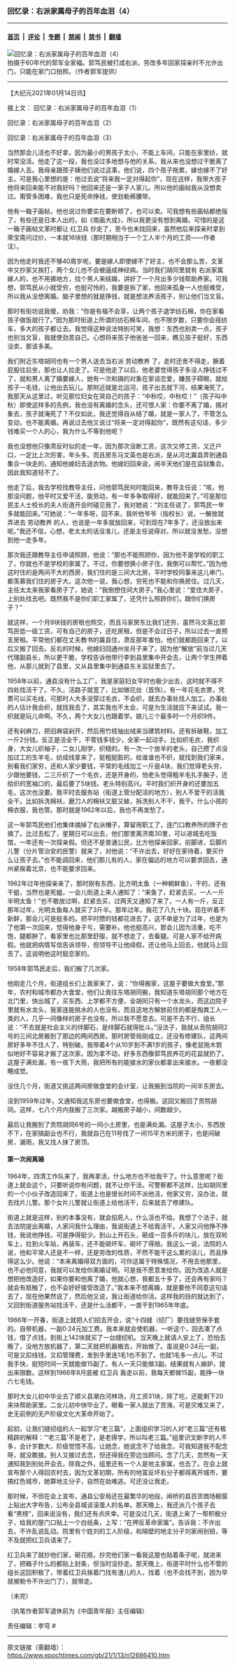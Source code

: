 ### 回忆录：右派家属母子的百年血泪（4）

---

#### [首页](../../../..?n12686410) &nbsp;|&nbsp; [评论](../../../../../epoch-comment?n12686410) &nbsp;|&nbsp; [专题](../../../../../epoch-special?n12686410) &nbsp;|&nbsp; [禁闻](../../../../../epoch-news?n12686410) &nbsp;|&nbsp; [禁书](../../../../../books?n12686410) &nbsp;|&nbsp; [翻墙](https://github.com/gfw-breaker/nogfw/blob/master/README.md?n12686410)


<div><img alt="回忆录：右派家属母子的百年血泪（4）" class="attachment-djy_600_400 size-djy_600_400 wp-post-image" src="https://i.epochtimes.com/assets/uploads/2021/01/bj01-600x400.jpeg"/>
<div class="caption">
 拍摄于60年代的郭军全家福。郭笃民被打成右派，劳改多年回家探亲时不允许出门，只能在家门口拍照。（作者郭军提供）
</div></div><hr/><div class="post_content" id="artbody" itemprop="articleBody">
 <!-- article content begin -->
 <p>
  【大纪元2021年01月14日讯】
 </p>
 <p class="p3">
  接上文：
  <ok href='https://www.epochtimes.com/gb/21/1/9/n12678112.htm"' rel="noopener noreferrer" target="_blank">
   回忆录：右派家属母子的百年血泪（1）
  </ok>
 </p>
 <p class="p3">
  <ok href='https://www.epochtimes.com/gb/21/1/11/n12679738.htm"' rel="noopener noreferrer" target="_blank">
   回忆录：右派家属母子的百年血泪（2）
  </ok>
 </p>
 <p class="p3">
  <ok href='https://www.epochtimes.com/gb/21/1/12/n12683820.htm"' rel="noopener noreferrer" target="_blank">
   回忆录：右派家属母子的百年血泪（3）
  </ok>
 </p>
 <p>
  当然那会儿活也不好拿，因为最小的男孩子太小，不能上车间，只能在家里纺，就时常没活。他走了这一段，我也没过多地想与他的关系，我从来也没想过干脆离了婚嫁人去。我母亲跟孩子姨他们说过这事，他们说，四个孩子拖累，嫁也嫁不了好主。可是我心里想的是：他过去说“将来我一定对得起你”，现在这样，我带大孩子他将来回来能不对我好吗？他回来还是一家子人家儿。所以他的画帖我从没想卖过。甭管多困难，我也只是死命挣钱，使劲勒裤腰带。
 </p>
 <p>
  他有一箱子画帖，他也说过你要实在要断顿了，也可以卖。可我想有些画帖都绝版了，有些还是日本人出的，如《南画大成》，所以我更没有想到离婚。可惜的是这一箱子画帖文革时都让
  <ok href="https://www.epochtimes.com/gb/tag/%E7%BA%A2%E5%8D%AB%E5%85%B5.html">
   红卫兵
  </ok>
  抄走了，至今也未找回来，虽然他后来探亲时拿到荣宝斋问过价，一本就16块钱（那时期相当于一个工人半个月的工资——作者注）。
 </p>
 <p>
  因为他走时我还不够40周岁呢，要是嫁人即使嫁不了好主，也不会那么苦，文革中又抄家又挨打，两个女儿也不会被逼成神经病。当时我们胡同里就有
  <ok href="https://www.epochtimes.com/gb/tag/%E5%8F%B3%E6%B4%BE%E5%AE%B6%E5%B1%9E.html">
   右派家属
  </ok>
  嫁人的，也不用挪地方，找个男人来结婚，讲好了一个月出多少钱帮助养家。可我想，郭笃民从小就受穷，也挺可怜的，我要是拆了家，他回来孤身一人也挺难受，所以我从没想离婚。脑子里想的就是挣钱，就是想法养活孩子，别让他们当文盲。
 </p>
 <p>
  那时有街坊说我傻，劝我：“你是有福不会享，让两个孩子退学纺石棉，你在家看孩子做饭就行了。”因为那时街道上所谓的纺石棉车间，也不限岁数，只要你会摇纺车，多大的孩子都让去。我觉得这种说法特别可笑，我想：东西也别卖一点，孩子也别当文盲，我就使劲苦自己。心想将来孩子他爸爸一回来，瞧见孩子挺好，东西没卖，那该多美。
 </p>
 <p>
  我们附近东塔胡同也有一个男人送去当右派
  <ok href="https://www.epochtimes.com/gb/tag/%E5%8A%B3%E5%8A%A8%E6%95%99%E5%85%BB.html">
   劳动教养
  </ok>
  了，走时还舍不得走，撅着屁股往后坐，那也让人拉走了。可是他走了以后，他老婆觉得孩子多没人挣钱过不了，就和男人离了婚要嫁人，她有一次和搞的对象在家谈恋爱，嫌孩子碍眼，就给孩子一毛钱，让他出去玩儿。那附近就是北运河，孩子出去就下河，结果淹死了。我那天从这里过，听见那位妇女在哭自己的孩子：“中秋哎，中秋哎！”（孩子叫中秋）即使这样多的先例，我也没有离婚的念头，还可恨人家：你要不离了婚，搞对象去，孩子就淹死了？不仅如此，我还觉得自从结了婚，就是一家人了，不管怎么变动，也不能离婚。再说过去他又说过“将来一定对得起你”，既然有这句话，多少钱难买一个人的心，我为什么不等到他呢？
 </p>
 <p>
  我也没想他只像肃反时似的走一年，因为那次没断工资，这次又停工资，又迁户口，一定比上次厉害，年头多。而且房东马文英也是右派，是从河北冀县弄到通县集合一块走的，通知他媳妇去送衣物。他媳妇回来说，闹半天他们是在监狱集合。因此我知道轻不了。
 </p>
 <p>
  他走了后，我去学校找教导主任，问他郭笃民何时能回来，教导主任说：“咳，他那没问题，他平时又爱干活，能劳动，有一年多争取得好，就能回来了。”可是那位民主人士校长的夫人街道开会时碰见我了，我对她说：“刘主任说了，郭笃民一年多就能回来。”可她说：“一年多呀，回不来，我听他爷爷（指校长）说，一解放就弄进去
  <ok href="https://www.epochtimes.com/gb/tag/%E5%8A%B3%E5%8A%A8%E6%95%99%E5%85%BB.html">
   劳动教养
  </ok>
  的人，也说是一年多就放回来，可到现在7年多了，还没放出来呢。”我还不信，心想，老太太的话没准儿，还是主任说得对。所以就没发愁，没想到他一走多年。
 </p>
 <p>
  那次我还跟教导主任申请照顾，他说：“那也不能照顾你，因为他不是学校的职工了，你就也不是学校的家属了。不过，你要想换小房子住，我倒可以帮忙。”因为他这时住的是两间不大的西房，我们住的是三间大北房，平时学校同事来这儿串门，都羡慕我们住的房子大。这次他一说，我心想，穷死也不能和你换房住。过几天，主任太太来我家看房子了，她说：“我倒想住间大房子。”我心里说：“爱住大房子，上别处找去吧。既然我不是你们职工家属了，还凭什么照顾你们，跟你们换房子？”
 </p>
 <p>
  就这样，一个月9块钱的房租也照交，而且马家房东比我们还穷，虽然马文英比郭笃民低一级工资，可有自己的房子，还吃房租，但是不会过日子，所以过去一直预支房租。平常他们都在丈夫教书的冀县住，肃反那年害怕，他们就都跑回来了。以后又搬了回去。反右的时候，他媳妇回通州坐月子来了，因为他“解放”前当过几天代理副县长，所以更干脆，学校告诉他带行李到县里集中开会去，让两个学生押着他，从那儿就到了县里，又从县里集中到通县东关监狱里去了。
 </p>
 <p>
  1958年以前，通县没有什么工厂，我是家庭妇女平时也极少出去，这时就不得不四处找活干了。不久，活路子就宽了，比如做花丝（首饰）。有一年花毛衣票，凭票可以买毛线，可那时人大多没穿过毛衣，不会织，就去办事处找人加工。办事处的人估计我会织，就找我去了，其实我也不太会，可是为生活就应下来试试。我一织就是玩儿命啊。不久，两个大女儿也跟着学。娘儿三个最多时一个月织9件。
 </p>
 <p>
  还有剁麻刀，把旧麻袋剁开，然后用竹枝抽出绒来当建筑材料。还有拆破鞋，加工一斤2分钱。反正是活全干，不管钱多钱少，全家一起动手。比如织毛衣，我织身，大女儿织袖子，二女儿刚学，织糙的。有一次一个放羊的老头，自己攒了点没加过工的生羊毛，纺成线拿来了，挺粗挺脏的，给谁谁也不织，就找到我们家来，别看我们家穷，还和人家少要钱，平常的毛线加工一斤是4块，我们觉得老头穷，少跟他要钱，二三斤织了一个毛衣，还是开身的，怕老头觉得粗羊毛扎手腕子，还给织的宽袖口的，最后要了5块钱。老头特别高兴。平时我们织开身的还要加五毛，这次也没要。我平时去服务站（街道上管分配活的地方），别人不爱干的活我全干。比如拆洗棉袄，磨刀人的棉袄又脏又破，拆洗别人不干，我干。什么小孩的棉衣服，我也管。那时就是1962年以后，我也不再发愁了。
 </p>
 <p>
  这一年郭笃民他们也集体摘掉了右派帽子，算留用职工了，连门口教养所的牌子也摘了。比过去松了，星期日可以出去，他们那里离济南30里，可以进城去吃饭馆，一年还有一次探亲假。但还不是普通公民，比方他探亲回家，前脚进，后脚片儿警（分片管治安的民警）就来了，对他说：“不许出去，好好在家待着，要买什么让孩子去。”也不能调回来，他们那儿有的人，家在偏远的地方可以要求回去，通州紧挨着北京，也不能要求回来。
 </p>
 <p>
  1962年过年他探亲来了，那时刚有东西，比方明太鱼（一种朝鲜鱼），干的，还有干蛆，当然也是死蛆，一会儿街道上来人通知了：“来鱼了，赶紧去买，一人一斤半明太鱼！”也不敢放过啊，赶紧去买，过两天又通知了来了，一人有一斤，反正那年过年，光明太鱼每人就买了3斤半。那年过年，我花了八九十块。现在听着不新鲜，那会儿可是挺多的。把平时攒的钱都花进去了，这不单是为了过年，也是为了他第一次回来，觉得他身子亏，需要补。他也挺高兴，那会儿因为活重，吃不饱，腿都肿了，看家里也比那里舒服，就不想走了，去看腿。可是人家不给开病假。他就把病情写信告诉领导，但领导不让他续假，还让他马上回去，他就马上回去了。这说明他这时挺恋家的。
 </p>
 <p class="p1">
  <span class="s1">
   1958年郭笃民走后，我们搬了几次家。
  </span>
 </p>
 <p class="p1">
  <span class="s1">
   他刚走几个月，街道组长们上我家来了，说：“你得搬家，这屋子要做大食堂。”那年，农村和城市都办大食堂，他们让我往东塔胡同搬，我知道东塔胡同那个地方在北门里，快出城了，买东西、上学都不方便，全胡同只有一个水龙头，而这边院子里就有水龙头，我家连能挑水的人也没有。而且这地方解放前住的都是掏粪工人一类的人，几乎一间像样的房子也没有，所以我不愿意去。可是不去不行，组长说：“不去就是社会主义的绊脚石，是绊脚石就得批斗。”没法子，我就从贡院胡同2号的三间北房搬到了那边的两间西房。那时房管局刚成立，还没有修建队，这两间房好多年不住人了，特别破。我带着4个从10岁到不满1岁的孩子，像老鼠拖木锨似地好不容易才搬了这次家。因为拿不动，好多东西像郭笃民养花的花盆就扔了。这屋子满处漏，有一夜下大雨，我把所有的能接水的家伙都拿出来接水。一夜都没睡成觉。
  </span>
 </p>
 <p class="p1">
  <span class="s1">
   没住几个月，街道又挑这两间房做食堂的会计室，让我搬到当院的一间半东房去。
  </span>
 </p>
 <p class="p1">
  <span class="s1">
   没到1959年过年，又通知我这东房也要做食堂，也得搬。这回又搬回了贡院胡同。这样，七八个月内我搬了三次家。越搬房子越小，间数越少。
  </span>
 </p>
 <p class="p1">
  <span class="s1">
   最后让我搬到了贡院胡同6号的一间小土房里，也是满处漏。这屋子太小，东西放不下，在家搞副业也不行，我就自己在11号找了一间15平方米的房子，也是间破房，漏雨，我又找人抹了房顶。
  </span>
 </p>
 <h4 class="p1">
  <span class="s1">
   第一次闹离婚
  </span>
 </h4>
 <p class="p1">
  <span class="s1">
   1964年，四清工作队来了，我再拿活，什么地方也不给我干了。什么意思呢？街道上就会这个，只要听说你有问题，就不让你干活。可警察都不这样，比如胡同里的一个小伙子改造回来了，街道上也是很长时间不派他活，他家又穷，没办法，就去找片儿警。那个女片儿警就让街道上给他活干，后来就去了修建队。
  </span>
 </p>
 <p class="p1">
  <span class="s1">
   街道上就是这样，别的本事没有，就会掐死人，什么活也不给。我想了个法子，就去法院提出离婚，人家问我什么理由，我说街道上不给我活干。人家又问他挣不挣钱，我说他挣钱，可是挣得挺少。到山上开石头，砸成一百多斤的块儿，放在双轮车上，拉到火车站，再装车，还不能砸坏车，砸坏了得赔。我这么一说，法院的人说，他和平常人还是不一样，还是劳改的性质，不然不能干这么累的活儿，而且挣得这么少。他说：“本来离婚得双方面的，可你这属于特殊情况，不用去他那里，也不必他同意，我就可以发给你离婚证明。可是我不愿意发给你。因为改造人就是想把他改造好，如果你要和他离了婚，他就心想，我都五十多了，还会再有家吗？就会有抵触了，也不会好好接受改造了。”我本来不想离婚，就是要他不同意这句话去了，现在他果然说了，然后他又说，我让街道给你活。这样我的目的就达到了，又回到街道服务站找活干，还是什么活都干，一直干到1965年年底。
  </span>
 </p>
 <p class="p1">
  <span class="s1">
   1966年一开春，街道上就把人们招去开会，说“十四缝（纫厂）要找缝劳保手套的。自带机器，一副0·24元加工费。我本来就会使机器，一听这个，回去凑了点钱，借了点钱，到街上142块就买了一台缝纫机。当天晚上就请人安上了，恐怕去晚了，没地方放机器了，第二天就把机器搬去，开始做了。虽说是0·24元一副，可是又扣线钱，又扣管理费，发到手里连1毛1也不到了。也就1毛多一点儿。不过我手快，挺短时间一天就能做15副了。有人一天只能做3副。结果就有人嫉妒，提出来限数。这样到1966年8月底被
   <ok href="https://www.epochtimes.com/gb/tag/%E7%BA%A2%E5%8D%AB%E5%85%B5.html">
    红卫兵
   </ok>
   轰走以前，我每天都做15副，能挣一块六七毛钱。
  </span>
 </p>
 <p class="p1">
  <span class="s1">
   那时大女儿初中毕业去了顺义县潮白河林场，月工资31块，除了吃，还能剩下20来块帮助家里。二女儿初中快毕业了。眼看一家人就出了苦海，可是灾难又来了，史无前例的无产阶级文化大革命开始了。
  </span>
 </p>
 <p class="p1">
  <span class="s1">
   起初，让我们缝纫组的人一起学习“老三篇”，上面组织学习的人对“老三篇”还有极精辟的解释：“‘老三篇’不是老了，是老得学，所以叫老三篇。”组里识文断字的人不多，会计岁数大，阶级觉悟不高，让她念，她说念不了给我念，可我知道我不配念呀，就没敢接。别人又接过去念，但还得我在旁边当顾问。念了几天，忽然有一天通知我到别处开会去，除我之外，组里还有一个人是地主家属，也去了。在会上就宣布那个人得回农村去，因为文革初期，所有的地富反坏右分子都得离开城市，要搞红色城市，她算地主分子，自然在劫难逃。可还没让我走。
  </span>
 </p>
 <p class="p1">
  <span class="s1">
   那时候，不但在会上宣布，通县公安局还在最繁华的地段，闸桥的县百货商场橱窗上贴出大字布告，公布全县城该滚蛋人的名单。那天晚上，我还派几个孩子去看“黑榜”，回来说没有，我们还有点庆幸。可是没过几天，街道上来了一帮积极分子，给我的屋门口贴上一个白纸条，上写：“在押反革命家属”。告诉我：不许出去，不许乱说乱动。院里有个姓刘的工人阶级，和隔壁的地主分子刘家闹别扭，等不及就把红卫兵请来了。
  </span>
 </p>
 <p class="p1">
  <span class="s1">
   红卫兵来了就抄他们家，砸花瓶，抄完他们家一看我这屋也贴着条子呢，就进来了，把箱子什么的都贴上封条，但当时没抄走。那天晚上，街道平时什么也不管的组长这回积极了，带着红卫兵挨着门找有渣儿的人，找着（也不会找不到，因为早就被勒令不许出门了），就带走。
  </span>
 </p>
 <p class="p1">
  （未完）
 </p>
 <p class="p1">
  （执笔作者郭军退休前为《中国青年报》主任编辑）
 </p>
 <p>
  责任编辑：李穹 #
 </p>
 <!-- article content end -->
 <div id="below_article_ad">
 </div>
</div>


---

原文链接（需翻墙）：https://www.epochtimes.com/gb/21/1/13/n12686410.htm